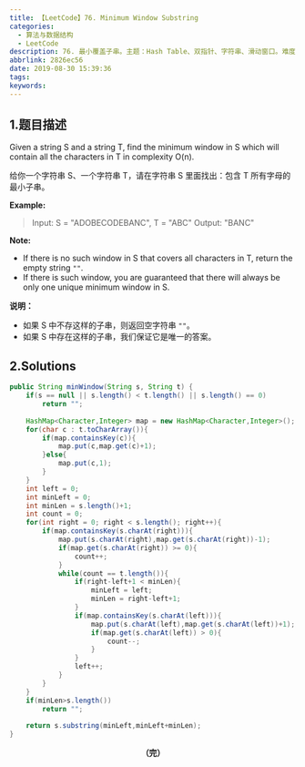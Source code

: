 ```yaml
---
title: 【LeetCode】76. Minimum Window Substring
categories:
  - 算法与数据结构
  - LeetCode
description: 76. 最小覆盖子串。主题：Hash Table、双指针、字符串、滑动窗口。难度：困难。
abbrlink: 2826ec56
date: 2019-08-30 15:39:36
tags:
keywords:
---
```


## 1.题目描述

Given a string S and a string T, find the minimum window in S which will contain all the characters in T in complexity O(n).

给你一个字符串 S、一个字符串 T，请在字符串 S 里面找出：包含 T 所有字母的最小子串。

**Example:**

> Input: S = "ADOBECODEBANC", T = "ABC"
> Output: "BANC"

**Note:**

- If there is no such window in S that covers all characters in T, return the empty string `""`.
- If there is such window, you are guaranteed that there will always be only one unique minimum window in S.

**说明：**

- 如果 S 中不存这样的子串，则返回空字符串 `""`。
- 如果 S 中存在这样的子串，我们保证它是唯一的答案。

## 2.Solutions

~~~java
public String minWindow(String s, String t) {
    if(s == null || s.length() < t.length() || s.length() == 0)
        return "";
    
    HashMap<Character,Integer> map = new HashMap<Character,Integer>();
    for(char c : t.toCharArray()){
        if(map.containsKey(c)){
            map.put(c,map.get(c)+1);
        }else{
            map.put(c,1);
        }
    }
    int left = 0;
    int minLeft = 0;
    int minLen = s.length()+1;
    int count = 0;
    for(int right = 0; right < s.length(); right++){
        if(map.containsKey(s.charAt(right))){
            map.put(s.charAt(right),map.get(s.charAt(right))-1);
            if(map.get(s.charAt(right)) >= 0){
                count++;
            }
            while(count == t.length()){
                if(right-left+1 < minLen){
                    minLeft = left;
                    minLen = right-left+1;
                }
                if(map.containsKey(s.charAt(left))){
                    map.put(s.charAt(left),map.get(s.charAt(left))+1);
                    if(map.get(s.charAt(left)) > 0){
                        count--;
                    }
                }
                left++;
            }
        }
    }
    if(minLen>s.length())  
        return "";      
    
    return s.substring(minLeft,minLeft+minLen);
}
~~~

<center><font style="font-weight:bold">（完）</font></center>